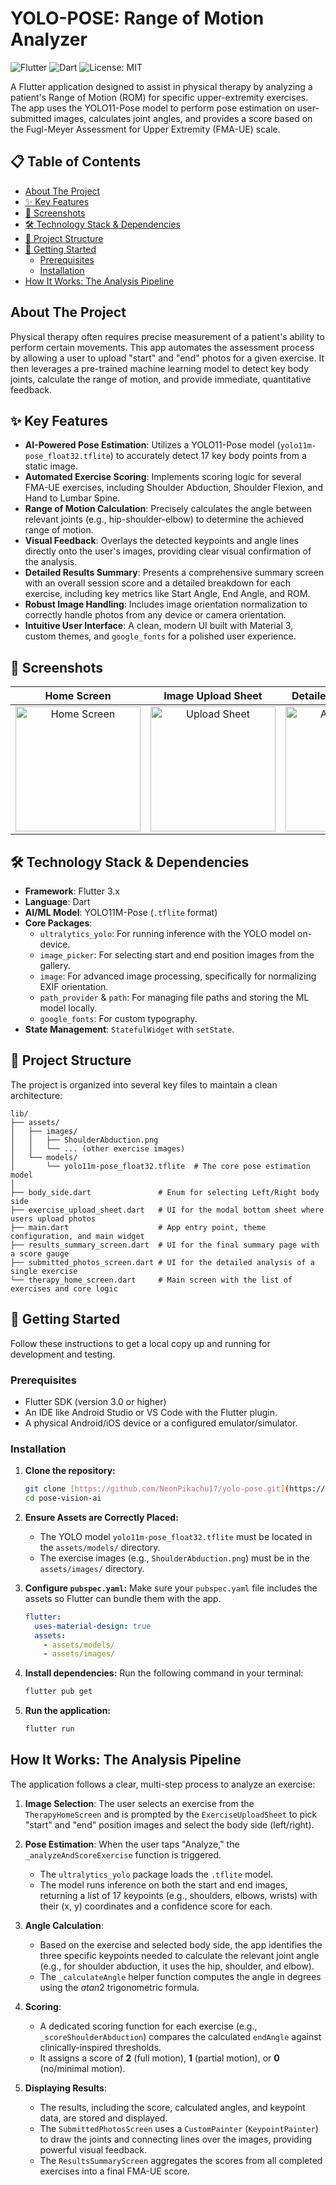 # YOLO-POSE: Range of Motion Analyzer

![Flutter](https://img.shields.io/badge/Flutter-02569B?style=for-the-badge&logo=flutter&logoColor=white)
![Dart](https://img.shields.io/badge/Dart-0175C2?style=for-the-badge&logo=dart&logoColor=white)
![License: MIT](https://img.shields.io/badge/License-MIT-yellow.svg?style=for-the-badge)

A Flutter application designed to assist in physical therapy by analyzing a patient's Range of Motion (ROM) for specific upper-extremity exercises. The app uses the YOLO11-Pose model to perform pose estimation on user-submitted images, calculates joint angles, and provides a score based on the Fugl-Meyer Assessment for Upper Extremity (FMA-UE) scale.

## 📋 Table of Contents

- [About The Project](#about-the-project)
- [✨ Key Features](#-key-features)
- [📸 Screenshots](#-screenshots)
- [🛠️ Technology Stack & Dependencies](#️-technology-stack--dependencies)
- [📂 Project Structure](#-project-structure)
- [🚀 Getting Started](#-getting-started)
  - [Prerequisites](#prerequisites)
  - [Installation](#installation)
- [ How It Works: The Analysis Pipeline](#-how-it-works-the-analysis-pipeline)

## About The Project

Physical therapy often requires precise measurement of a patient's ability to perform certain movements. This app automates the assessment process by allowing a user to upload "start" and "end" photos for a given exercise. It then leverages a pre-trained machine learning model to detect key body joints, calculate the range of motion, and provide immediate, quantitative feedback.


## ✨ Key Features

- **AI-Powered Pose Estimation**: Utilizes a YOLO11-Pose model (`yolo11m-pose_float32.tflite`) to accurately detect 17 key body points from a static image.
- **Automated Exercise Scoring**: Implements scoring logic for several FMA-UE exercises, including Shoulder Abduction, Shoulder Flexion, and Hand to Lumbar Spine.
- **Range of Motion Calculation**: Precisely calculates the angle between relevant joints (e.g., hip-shoulder-elbow) to determine the achieved range of motion.
- **Visual Feedback**: Overlays the detected keypoints and angle lines directly onto the user's images, providing clear visual confirmation of the analysis.
- **Detailed Results Summary**: Presents a comprehensive summary screen with an overall session score and a detailed breakdown for each exercise, including key metrics like Start Angle, End Angle, and ROM.
- **Robust Image Handling**: Includes image orientation normalization to correctly handle photos from any device or camera orientation.
- **Intuitive User Interface**: A clean, modern UI built with Material 3, custom themes, and `google_fonts` for a polished user experience.

## 📸 Screenshots

| Home Screen | Image Upload Sheet | Detailed Analysis View | Results Summary |
| :---: | :---: | :---: | :---: |
| <img src="https://via.placeholder.com/300x600.png?text=Home+Screen" alt="Home Screen" width="200"/> | <img src="https://via.placeholder.com/300x600.png?text=Upload+Sheet" alt="Upload Sheet" width="200"/> | <img src="https://via.placeholder.com/300x600.png?text=Analysis+View" alt="Analysis View" width="200"/> | <img src="https://via.placeholder.com/300x600.png?text=Summary+Screen" alt="Summary Screen" width="200"/> |


## 🛠️ Technology Stack & Dependencies

- **Framework**: Flutter 3.x
- **Language**: Dart
- **AI/ML Model**: YOLO11M-Pose (`.tflite` format)
- **Core Packages**:
  - `ultralytics_yolo`: For running inference with the YOLO model on-device.
  - `image_picker`: For selecting start and end position images from the gallery.
  - `image`: For advanced image processing, specifically for normalizing EXIF orientation.
  - `path_provider` & `path`: For managing file paths and storing the ML model locally.
  - `google_fonts`: For custom typography.
- **State Management**: `StatefulWidget` with `setState`.

## 📂 Project Structure

The project is organized into several key files to maintain a clean architecture:

```
lib/
├── assets/
│   ├── images/
│   │   ├── ShoulderAbduction.png
│   │   └── ... (other exercise images)
│   └── models/
│       └── yolo11m-pose_float32.tflite  # The core pose estimation model
│
├── body_side.dart               # Enum for selecting Left/Right body side
├── exercise_upload_sheet.dart   # UI for the modal bottom sheet where users upload photos
├── main.dart                    # App entry point, theme configuration, and main widget
├── results_summary_screen.dart  # UI for the final summary page with a score gauge
├── submitted_photos_screen.dart # UI for the detailed analysis of a single exercise
└── therapy_home_screen.dart     # Main screen with the list of exercises and core logic
```

## 🚀 Getting Started

Follow these instructions to get a local copy up and running for development and testing.

### Prerequisites

- Flutter SDK (version 3.0 or higher)
- An IDE like Android Studio or VS Code with the Flutter plugin.
- A physical Android/iOS device or a configured emulator/simulator.

### Installation

1.  **Clone the repository:**
    ```sh
    git clone [https://github.com/NeonPikachu17/yolo-pose.git](https://github.com/NeonPikachu17/yolo-pose.git)
    cd pose-vision-ai
    ```

2.  **Ensure Assets are Correctly Placed:**
    - The YOLO model `yolo11m-pose_float32.tflite` must be located in the `assets/models/` directory.
    - The exercise images (e.g., `ShoulderAbduction.png`) must be in the `assets/images/` directory.

3.  **Configure `pubspec.yaml`:**
    Make sure your `pubspec.yaml` file includes the assets so Flutter can bundle them with the app.

    ```yaml
    flutter:
      uses-material-design: true
      assets:
        - assets/models/
        - assets/images/
    ```

4.  **Install dependencies:**
    Run the following command in your terminal:
    ```sh
    flutter pub get
    ```

5.  **Run the application:**
    ```sh
    flutter run
    ```

##  How It Works: The Analysis Pipeline

The application follows a clear, multi-step process to analyze an exercise:

1.  **Image Selection**: The user selects an exercise from the `TherapyHomeScreen` and is prompted by the `ExerciseUploadSheet` to pick "start" and "end" position images and select the body side (left/right).

2.  **Pose Estimation**: When the user taps "Analyze," the `_analyzeAndScoreExercise` function is triggered.
    - The `ultralytics_yolo` package loads the `.tflite` model.
    - The model runs inference on both the start and end images, returning a list of 17 keypoints (e.g., shoulders, elbows, wrists) with their (x, y) coordinates and a confidence score for each.

3.  **Angle Calculation**:
    - Based on the exercise and selected body side, the app identifies the three specific keypoints needed to calculate the relevant joint angle (e.g., for shoulder abduction, it uses the hip, shoulder, and elbow).
    - The `_calculateAngle` helper function computes the angle in degrees using the $atan2$ trigonometric formula.

4.  **Scoring**:
    - A dedicated scoring function for each exercise (e.g., `_scoreShoulderAbduction`) compares the calculated `endAngle` against clinically-inspired thresholds.
    - It assigns a score of **2** (full motion), **1** (partial motion), or **0** (no/minimal motion).

5.  **Displaying Results**:
    - The results, including the score, calculated angles, and keypoint data, are stored and displayed.
    - The `SubmittedPhotosScreen` uses a `CustomPainter` (`KeypointPainter`) to draw the joints and connecting lines over the images, providing powerful visual feedback.
    - The `ResultsSummaryScreen` aggregates the scores from all completed exercises into a final FMA-UE score.